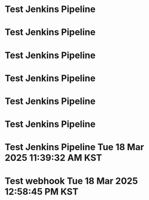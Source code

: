 # Test Jenkins Pipeline
# Test Jenkins Pipeline
# Test Jenkins Pipeline
# Test Jenkins Pipeline
# Test Jenkins Pipeline
# Test Jenkins Pipeline
# Test Jenkins Pipeline Tue 18 Mar 2025 11:39:32 AM KST
# Test webhook Tue 18 Mar 2025 12:58:45 PM KST
